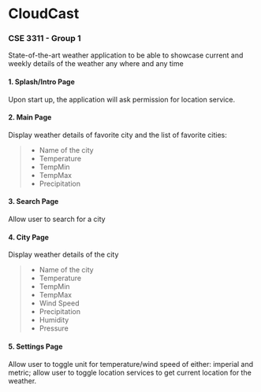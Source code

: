 # CloudCast
### CSE 3311 - Group 1

State-of-the-art weather application to be able to showcase current and weekly details of the weather any where and any time

#### 1. Splash/Intro Page
  Upon start up, the application will ask permission for location service.

#### 2. Main Page
  Display weather details of favorite city and the list of favorite cities:
 > * Name of the city
 > * Temperature
 > * TempMin
 > * TempMax
 > * Precipitation
 
#### 3. Search Page
  Allow user to search for a city
  
#### 4. City Page
  Display weather details of the city
 > * Name of the city
 > * Temperature
 > * TempMin
 > * TempMax
 > * Wind Speed
 > * Precipitation
 > * Humidity
 > * Pressure
  
#### 5. Settings Page
  Allow user to toggle unit for temperature/wind speed of either: imperial and metric; allow user to toggle location services to get current location for the weather.
